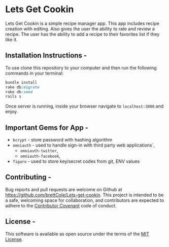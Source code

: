 # Lets Get Cookin

Lets Get Cookin is a simple recipe manager app. This app includes recipe creation with editing. Also gives the user the ability to rate and review a recipe. The user has the ability to add a recipe to their favorites list if they like it.

## Installation Instructions -

To use clone this repository to your computer and then run the following commands in your terminal:

```ruby
bundle install
rake db:migrate
rake db:seed
rails s
```

Once server is running, inside your browser navigate to `localhost:3000` and enjoy.

## Important Gems for App -

* `bcrypt` - store password with hashing algorithm
* `omniauth` - used to handle sign-in with third party web applications`,
  * `omniauth-twitter`,
  * `omniauth-facebook`,
* `figaro` - used to store key/secret codes from git, ENV values

## Contributing -
Bug reports and pull requests are welcome on Github at https://github.com/brettCole/Lets-get-cookin. This project is intended to be a safe, welcoming space for collaboration, and contributors are expected to adhere to the [Contributor Covenant](http://contributor-covenant.org/) code of conduct.

## License -
This software is available as open source under the terms of the [MIT License](https://opensource.org/licenses/MIT).
